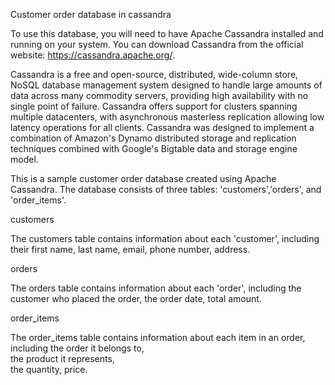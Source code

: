 Customer order database in cassandra 

To use this database, you will need to have Apache Cassandra installed and running on your system. You can download Cassandra from the official website: https://cassandra.apache.org/.

Cassandra is a free and open-source, distributed, wide-column store, NoSQL database management system designed to handle large amounts of data across many commodity servers, providing high availability with no single point of failure. Cassandra offers support for clusters spanning multiple datacenters, with asynchronous masterless replication allowing low latency operations for all clients. Cassandra was designed to implement a combination of Amazon's Dynamo distributed storage and replication techniques combined with Google's Bigtable data and storage engine model.

This is a sample customer order database created using Apache Cassandra. 
The database consists of three tables: 'customers','orders', and 'order_items'.

customers

The customers table contains information about each 'customer', including their 
                first name, 
                last name, 
                email, 
                phone number,
                address.
                
orders

The orders table contains information about each 'order', including the 
                customer who placed the order, 
                the order date, 
                total amount.
            
order_items

The order_items table contains information about each item in an order, including the 
                order it belongs to,  
                the product it represents,  
                the quantity,
                price.
